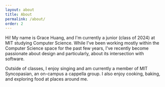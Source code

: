 ```yaml
---
layout: about
title: About
permalink: /about/
order: 2
---
```


Hi! My name is Grace Huang, and I'm currently a junior (class of 2024) at MIT studying Computer Science. While I've been working mostly within the Computer Science space for the past few years, I've recently become passionate about design and particularly, about its intersection with software. 

Outside of classes, I enjoy singing and am currently a member of MIT Syncopasian, an on-campus a cappella group. I also enjoy cooking, baking, and exploring food at places around me.